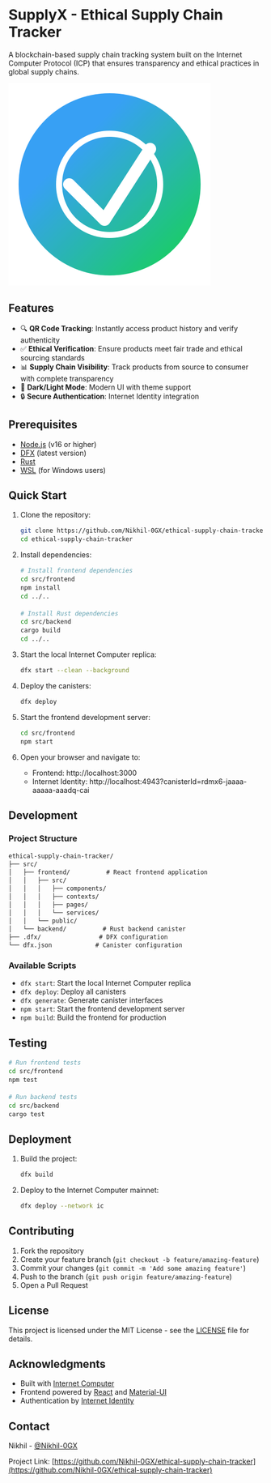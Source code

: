 # SupplyX - Ethical Supply Chain Tracker

A blockchain-based supply chain tracking system built on the Internet Computer Protocol (ICP) that ensures transparency and ethical practices in global supply chains.

![SupplyX Logo](src/frontend/public/images/logo.svg)

## Features

- 🔍 **QR Code Tracking**: Instantly access product history and verify authenticity
- ✅ **Ethical Verification**: Ensure products meet fair trade and ethical sourcing standards
- 📊 **Supply Chain Visibility**: Track products from source to consumer with complete transparency
- 🌙 **Dark/Light Mode**: Modern UI with theme support
- 🔒 **Secure Authentication**: Internet Identity integration

## Prerequisites

- [Node.js](https://nodejs.org/) (v16 or higher)
- [DFX](https://internetcomputer.org/docs/current/developer-docs/build/install-upgrade-remove) (latest version)
- [Rust](https://www.rust-lang.org/tools/install)
- [WSL](https://docs.microsoft.com/en-us/windows/wsl/install) (for Windows users)

## Quick Start

1. Clone the repository:
   ```bash
   git clone https://github.com/Nikhil-0GX/ethical-supply-chain-tracker.git
   cd ethical-supply-chain-tracker
   ```

2. Install dependencies:
   ```bash
   # Install frontend dependencies
   cd src/frontend
   npm install
   cd ../..

   # Install Rust dependencies
   cd src/backend
   cargo build
   cd ../..
   ```

3. Start the local Internet Computer replica:
   ```bash
   dfx start --clean --background
   ```

4. Deploy the canisters:
   ```bash
   dfx deploy
   ```

5. Start the frontend development server:
   ```bash
   cd src/frontend
   npm start
   ```

6. Open your browser and navigate to:
   - Frontend: http://localhost:3000
   - Internet Identity: http://localhost:4943?canisterId=rdmx6-jaaaa-aaaaa-aaadq-cai

## Development

### Project Structure
```
ethical-supply-chain-tracker/
├── src/
│   ├── frontend/          # React frontend application
│   │   ├── src/
│   │   │   ├── components/
│   │   │   ├── contexts/
│   │   │   ├── pages/
│   │   │   └── services/
│   │   └── public/
│   └── backend/          # Rust backend canister
├── .dfx/                # DFX configuration
└── dfx.json            # Canister configuration
```

### Available Scripts

- `dfx start`: Start the local Internet Computer replica
- `dfx deploy`: Deploy all canisters
- `dfx generate`: Generate canister interfaces
- `npm start`: Start the frontend development server
- `npm build`: Build the frontend for production

## Testing

```bash
# Run frontend tests
cd src/frontend
npm test

# Run backend tests
cd src/backend
cargo test
```

## Deployment

1. Build the project:
   ```bash
   dfx build
   ```

2. Deploy to the Internet Computer mainnet:
   ```bash
   dfx deploy --network ic
   ```

## Contributing

1. Fork the repository
2. Create your feature branch (`git checkout -b feature/amazing-feature`)
3. Commit your changes (`git commit -m 'Add some amazing feature'`)
4. Push to the branch (`git push origin feature/amazing-feature`)
5. Open a Pull Request

## License

This project is licensed under the MIT License - see the [LICENSE](LICENSE) file for details.

## Acknowledgments

- Built with [Internet Computer](https://internetcomputer.org/)
- Frontend powered by [React](https://reactjs.org/) and [Material-UI](https://mui.com/)
- Authentication by [Internet Identity](https://identity.ic0.app/)

## Contact

Nikhil - [@Nikhil-0GX](https://github.com/Nikhil-0GX)

Project Link: [https://github.com/Nikhil-0GX/ethical-supply-chain-tracker](https://github.com/Nikhil-0GX/ethical-supply-chain-tracker)